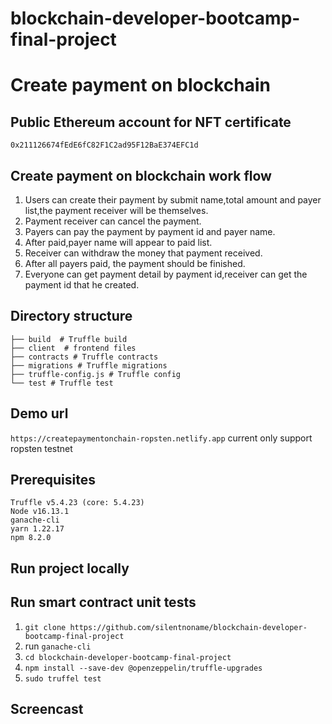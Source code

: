 # blockchain-developer-bootcamp-final-project
# Create payment on blockchain
## Public Ethereum account for NFT certificate
`0x211126674fEdE6fC82F1C2ad95F12BaE374EFC1d`
##  Create payment on blockchain work flow
1. Users can create their payment by submit name,total amount and payer list,the payment receiver will be themselves.
2. Payment receiver can cancel the payment.
3. Payers can pay the payment by payment id and payer name.
4. After paid,payer name will appear to paid list.
5. Receiver can withdraw the money that payment received.
6. After all payers paid, the payment should be finished.
7. Everyone can get payment detail by payment id,receiver can get the payment id that he created.
## Directory structure
```
├── build  # Truffle build 
├── client  # frontend files
├── contracts # Truffle contracts  
├── migrations # Truffle migrations 
├── truffle-config.js # Truffle config
└── test # Truffle test
```
## Demo url
`https://createpaymentonchain-ropsten.netlify.app` current only support ropsten testnet


## Prerequisites
```
Truffle v5.4.23 (core: 5.4.23)
Node v16.13.1
ganache-cli 
yarn 1.22.17
npm 8.2.0
```
## Run project locally

## Run smart contract unit tests
1. `git clone https://github.com/silentnoname/blockchain-developer-bootcamp-final-project`
2. run `ganache-cli`
3. `cd blockchain-developer-bootcamp-final-project`
4. `npm install --save-dev @openzeppelin/truffle-upgrades`
5. `sudo truffel test`
## Screencast
